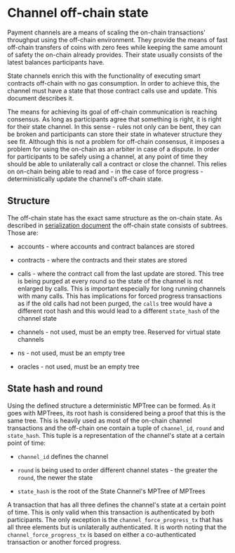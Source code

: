 # Channel off-chain state

Payment channels are a means of scaling the on-chain transactions' throughput 
using the off-chain environment. They provide the means of fast off-chain
transfers of coins with zero fees while keeping the same amount of safety the
on-chain already provides. Their state usually consists of the latest balances
participants have.

State channels enrich this with the functionality of executing smart contracts
off-chain with no gas consumption. In order to achieve this, the channel must
have a state that those contract calls use and update. This document describes
it.

The means for achieving its goal of off-chain communication is reaching
consensus. As long as participants agree that something is right, it is right
for their state channel. In this sense - rules not only can be bent, they can
be broken and participants can store their state in whatever structure they
see fit.  Although this is not a problem for off-chain consensus, it imposes a
problem for using the on-chain as an arbiter in case of a dispute. In order
for participants to be safely using a channel, at any point of time they
should be able to unilaterally call a contract or close the channel. This
relies on on-chain being able to read and - in the case of force progress -
deterministically update the channel's off-chain state.

## Structure

The off-chain state has the exact same structure as the on-chain state. As
described in [serialization document](/serializations.md#state-trees) the
off-chain state consists of subtrees. Those are:

* accounts - where accounts and contract balances are stored

* contracts - where the contracts and their states are stored

* calls - where the contract call from the last update are stored. This tree
  is being purged at every round so the state of the channel is not enlarged
  by calls. This is important especially for long running channels with many
  calls. This has implications for forced progress transactions as if the
  old calls had not been purged, the `calls` tree would have a different root
  hash and this would lead to a different `state_hash` of the channel state

* channels - not used, must be an empty tree. Reserved for virtual state
  channels

* ns - not used, must be an empty tree

* oracles - not used, must be an empty tree

## State hash and round

Using the defined structure a deterministic MPTree can be formed. As it goes
with MPTrees, its root hash is considered being a proof that this is the same
tree. This is heavily used as most of the on-chain channel transactions and
the off-chain one contain a tuple of `channel_id`, `round` and `state_hash`.
This tuple is a representation of the channel's state at a certain point of
time:

* `channel_id` defines the channel

* `round` is being used to order different channel states - the greater the
  `round`, the newer the state

* `state_hash` is the root of the State Channel's MPTree of MPTrees

A transaction that has all three defines the channel's state at a certain
point of time. This is only valid when this transaction is authenticated by
both participants. The only exception is the `channel_force_progress_tx` that
has all three elements but is unilaterally authenticated. It is worth noting
that the `channel_force_progress_tx` is based on either a co-authenticated
transaction or another forced progress.


